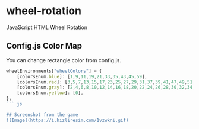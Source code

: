 # wheel-rotation
JavaScript HTML Wheel Rotation 

## Config.js Color Map

You can change rectangle color from config.js.

``` js
wheelEnvironments["wheelColors"] = {
    [colorsEnum.blue]: [1,9,11,19,21,33,35,43,45,59],
    [colorsEnum.red]: [3,5,7,13,15,17,23,25,27,29,31,37,39,41,47,49,51,53,55,57],
    [colorsEnum.gray]: [2,4,6,8,10,12,14,16,18,20,22,24,26,28,30,32,34,36,38,40,42,44,46,48,50,52,54,56,58],
    [colorsEnum.yellow]: [0],
};
``` js

## Screenshot from the game
![Image](https://i.hizliresim.com/1vzwkni.gif)
